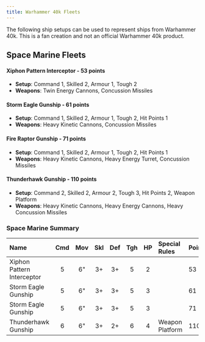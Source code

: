 ```yaml
---
title: Warhammer 40k Fleets
---
```


The following ship setups can be used to represent ships from Warhammer 40k. This is a fan creation and not an official Warhammer 40k product.

## Space Marine Fleets

#### Xiphon Pattern Interceptor - 53 points

- **Setup**: Command 1, Skilled 2, Armour 1, Tough 2
- **Weapons**: Twin Energy Cannons, Concussion Missiles

#### Storm Eagle Gunship - 61 points

- **Setup**: Command 1, Skilled 2, Armour 1, Tough 2, Hit Points 1
- **Weapons**: Heavy Kinetic Cannons, Concussion Missiles

#### Fire Raptor Gunship - 71 points

- **Setup**: Command 1, Skilled 2, Armour 1, Tough 2, Hit Points 1
- **Weapons**: Heavy Kinetic Cannons, Heavy Energy Turret, Concussion Missiles

#### Thunderhawk Gunship - 110 points

- **Setup**: Command 2, Skilled 2, Armour 2, Tough 3, Hit Points 2, Weapon Platform
- **Weapons**: Heavy Kinetic Cannons, Heavy Energy Cannons, Heavy Concussion Missiles

### Space Marine Summary

| Name                         | Cmd | Mov | Skl | Def | Tgh | HP  | Special Rules         | Points |
| :--------------------------- | :-: | :-: | :-: | :-: | :-: | :-: | :-------------------- | :----- |
| Xiphon Pattern Interceptor   |  5  |  6" |  3+ |  3+ |  5  |  2  |                       | 53     |
| Storm Eagle Gunship          |  5  |  6" |  3+ |  3+ |  5  |  3  |                       | 61     |
| Storm Eagle Gunship          |  5  |  6" |  3+ |  3+ |  5  |  3  |                       | 71     | 
| Thunderhawk Gunship          |  6  |  6" |  3+ |  2+ |  6  |  4  | Weapon Platform       | 110    |